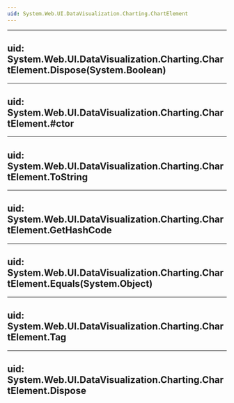 ```yaml
---
uid: System.Web.UI.DataVisualization.Charting.ChartElement
---
```


---
uid: System.Web.UI.DataVisualization.Charting.ChartElement.Dispose(System.Boolean)
---

---
uid: System.Web.UI.DataVisualization.Charting.ChartElement.#ctor
---

---
uid: System.Web.UI.DataVisualization.Charting.ChartElement.ToString
---

---
uid: System.Web.UI.DataVisualization.Charting.ChartElement.GetHashCode
---

---
uid: System.Web.UI.DataVisualization.Charting.ChartElement.Equals(System.Object)
---

---
uid: System.Web.UI.DataVisualization.Charting.ChartElement.Tag
---

---
uid: System.Web.UI.DataVisualization.Charting.ChartElement.Dispose
---
